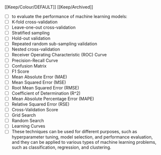 [[Keep/Colour/DEFAULT]] [[Keep/Archived]] 

- [ ]  to evaluate the performance of machine learning models:
- [ ] K-fold cross-validation
- [ ] Leave-one-out cross-validation
- [ ] Stratified sampling
- [ ] Hold-out validation
- [ ] Repeated random sub-sampling validation
- [ ] Nested cross-validation
- [ ] Receiver Operating Characteristic (ROC) Curve
- [ ] Precision-Recall Curve
- [ ] Confusion Matrix
- [ ] F1 Score
- [ ] Mean Absolute Error (MAE)
- [ ] Mean Squared Error (MSE)
- [ ] Root Mean Squared Error (RMSE)
- [ ] Coefficient of Determination (R^2)
- [ ] Mean Absolute Percentage Error (MAPE)
- [ ] Relative Squared Error (RSE)
- [ ] Cross-Validation Score
- [ ] Grid Search
- [ ] Random Search
- [ ] Learning Curves
- [ ] These techniques can be used for different purposes, such as hyperparameter tuning, model selection, and performance evaluation, and they can be applied to various types of machine learning problems, such as classification, regression, and clustering.
